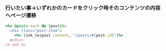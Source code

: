 ### 行いたい事->いずれかのカードをクリック時そのコンテンツの内容へページ遷移

```ruby
<%= @posts.each do |post|%>
  <div class="post-item">
    <%= link_to(post.content, "/posts/#{post.id}")%>
  </div>
<% end %>
```
